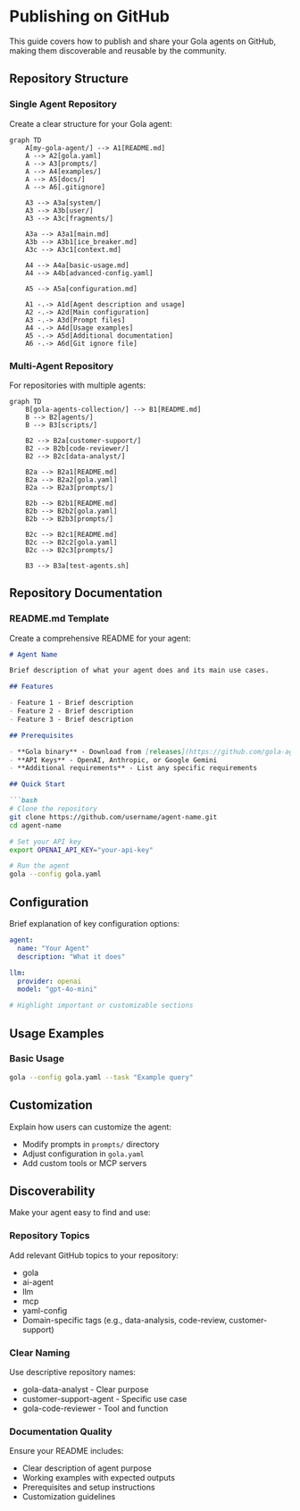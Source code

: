 # Publishing on GitHub

This guide covers how to publish and share your Gola agents on GitHub, making them discoverable and reusable by the community.

## Repository Structure

### Single Agent Repository

Create a clear structure for your Gola agent:

```mermaid
graph TD
    A[my-gola-agent/] --> A1[README.md]
    A --> A2[gola.yaml]
    A --> A3[prompts/]
    A --> A4[examples/]
    A --> A5[docs/]
    A --> A6[.gitignore]
    
    A3 --> A3a[system/]
    A3 --> A3b[user/]
    A3 --> A3c[fragments/]
    
    A3a --> A3a1[main.md]
    A3b --> A3b1[ice_breaker.md]
    A3c --> A3c1[context.md]
    
    A4 --> A4a[basic-usage.md]
    A4 --> A4b[advanced-config.yaml]
    
    A5 --> A5a[configuration.md]
    
    A1 -.-> A1d[Agent description and usage]
    A2 -.-> A2d[Main configuration]
    A3 -.-> A3d[Prompt files]
    A4 -.-> A4d[Usage examples]
    A5 -.-> A5d[Additional documentation]
    A6 -.-> A6d[Git ignore file]
```

### Multi-Agent Repository

For repositories with multiple agents:

```mermaid
graph TD
    B[gola-agents-collection/] --> B1[README.md]
    B --> B2[agents/]
    B --> B3[scripts/]
    
    B2 --> B2a[customer-support/]
    B2 --> B2b[code-reviewer/]
    B2 --> B2c[data-analyst/]
    
    B2a --> B2a1[README.md]
    B2a --> B2a2[gola.yaml]
    B2a --> B2a3[prompts/]
    
    B2b --> B2b1[README.md]
    B2b --> B2b2[gola.yaml]
    B2b --> B2b3[prompts/]
    
    B2c --> B2c1[README.md]
    B2c --> B2c2[gola.yaml]
    B2c --> B2c3[prompts/]
    
    B3 --> B3a[test-agents.sh]
```

## Repository Documentation

### README.md Template

Create a comprehensive README for your agent:

```markdown
# Agent Name

Brief description of what your agent does and its main use cases.

## Features

- Feature 1 - Brief description
- Feature 2 - Brief description  
- Feature 3 - Brief description

## Prerequisites

- **Gola binary** - Download from [releases](https://github.com/gola-agent/gola/releases/latest)
- **API Keys** - OpenAI, Anthropic, or Google Gemini
- **Additional requirements** - List any specific requirements

## Quick Start

```bash
# Clone the repository
git clone https://github.com/username/agent-name.git
cd agent-name

# Set your API key
export OPENAI_API_KEY="your-api-key"

# Run the agent
gola --config gola.yaml
```

## Configuration

Brief explanation of key configuration options:

```yaml
agent:
  name: "Your Agent"
  description: "What it does"

llm:
  provider: openai
  model: "gpt-4o-mini"

# Highlight important or customizable sections
```

## Usage Examples

### Basic Usage

```bash
gola --config gola.yaml --task "Example query"
```


## Customization

Explain how users can customize the agent:

- Modify prompts in `prompts/` directory
- Adjust configuration in `gola.yaml`
- Add custom tools or MCP servers

## Discoverability

Make your agent easy to find and use:

### Repository Topics

Add relevant GitHub topics to your repository:

- gola
- ai-agent
- llm
- mcp
- yaml-config
- Domain-specific tags (e.g., data-analysis, code-review, customer-support)

### Clear Naming

Use descriptive repository names:

- gola-data-analyst - Clear purpose
- customer-support-agent - Specific use case
- gola-code-reviewer - Tool and function

### Documentation Quality

Ensure your README includes:

- Clear description of agent purpose
- Working examples with expected outputs
- Prerequisites and setup instructions
- Customization guidelines